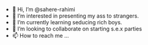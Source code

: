 - 👋 Hi, I’m @sahere-rahimi
- 👀 I’m interested in presenting my ass to strangers.
- 🌱 I’m currently learning seducing rich boys.
- 💞️ I’m looking to collaborate on starting s.e.x parties
- 📫 How to reach me ...

<!---
sahere-rahimi/sahere-rahimi is a ✨ special ✨ repository because its `README.md` (this file) appears on your GitHub profile.
You can click the Preview link to take a look at your changes.
--->
